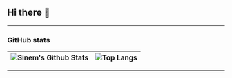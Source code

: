 ## Hi there 👋


---

### GitHub stats

![Sinem's Github Stats](https://github-readme-stats.vercel.app/api?username=sinemyildizbekiroglu&theme=gotham&show_icons=true&line_height=27&count_private=true&) | ![Top Langs](https://github-readme-stats.vercel.app/api/top-langs/?username=sinemyildizbekiroglu&theme=gotham&layout=compact&hide=java,html&)
| ----------- | ------------ |

---
